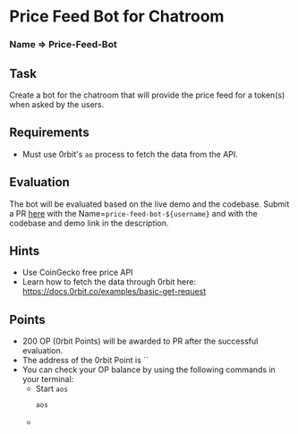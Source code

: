 # Price Feed Bot for Chatroom

### Name => Price-Feed-Bot

## Task

Create a bot for the chatroom that will provide the price feed for a token(s) when asked by the users.

## Requirements
- Must use 0rbit's `ao` process to fetch the data from the API.

## Evaluation
The bot will be evaluated based on the live demo and the codebase. Submit a PR [here](https://github.com/0rbit-co/quest) with the Name=`price-feed-bot-${username}` and with the codebase and demo link in the description.

## Hints

- Use CoinGecko free price API
- Learn how to fetch the data through 0rbit here: https://docs.0rbit.co/examples/basic-get-request

## Points
- 200 OP (0rbit Points) will be awarded to PR after the successful evaluation.
- The address of the 0rbit Point is ``
- You can check your OP balance by using the following commands in your terminal:
    - Start `aos`
        ```bash
        aos
        ```
    - 

